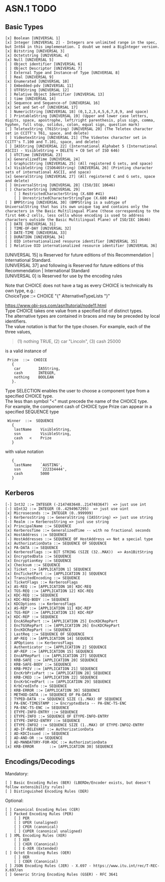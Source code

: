 ﻿# ASN.1 TODO

## Basic Types

```
[x] Boolean [UNIVERSAL 1]  
[x] Integer [UNIVERSAL 2] - Integers are unlimited range in the spec, but Int64 in this implemenation. I doubt we need a BigInteger version.  
[x] Bitstring [UNIVERSAL 3]  
[x] Octetstring [UNIVERSAL 4]  
[x] Null [UNIVERSAL 5]  
[ ] Object identifier [UNIVERSAL 6]  
[ ] Object Descriptor [UNIVERSAL 7]  
[ ] External Type and Instance-of Type [UNIVERSAL 8]  
[ ] Real [UNIVERSAL 9]  
[x] Enumerated [UNIVERSAL 10]  
[ ] Embedded-pdv [UNIVERSAL 11]  
[ ] UTF8String [UNIVERSAL 12]  
[ ] Relative Object Identifier [UNIVERSAL 13]  
[ ] time [UNIVERSAL 14]  
[x] Sequence and Sequence-of [UNIVERSAL 16]  
[x] Set and Set-of [UNIVERSAL 17]  
[ ] NumericString [UNIVERSAL 18] (0,1,2,3,4,5,6,7,8,9, and space)  
[ ] PrintableString [UNIVERSAL 19] (Upper and lower case letters, digits, space, apostrophe, left/right parenthesis, plus sign, comma, hyphen, full stop, solidus, colon, equal sign, question mark)  
[ ] TeletexString (T61String) [UNIVERSAL 20] (The Teletex character set in CCITT's T61, space, and delete)  
[ ] VideotexString [UNIVERSAL 21] (The Videotex character set in CCITT's T.100 and T.101, space, and delete)  
[ ] IA5String [UNIVERSAL 22] (International Alphabet 5 (International ASCII) - VisibleString + DELETE + C0 Set of ISO 646)  
[ ] UTCTime [UNIVERSAL 23]  
[x] GeneralizedTime [UNIVERSAL 24]  
[ ] GraphicString [UNIVERSAL 25] (All registered G sets, and space)  
[x] VisibleString (ISO646String) [UNIVERSAL 26] (Printing character sets of international ASCII, and space)  
[x] GeneralString [UNIVERSAL 27] (All registered C and G sets, space and delete)  
[ ] UniversalString [UNIVERSAL 28] (ISO/IEC 10646)
[ ] CharacterString [UNIVERSAL 29]
    [ ] RestrictedCharacterString (X.680 #41)
	[ ] UnrestrictedCharacterStringType (X.680 #44)
[ ] BMPString [UNIVERSAL 30] (BMPString is a subtype of UniversalString that has its own unique tag and contains only the characters in the Basic Multilingual Plane (those corresponding to the first 64K-2 cells, less cells whose encoding is used to address characters outside the Basic Multilingual Plane) of ISO/IEC 10646)
[ ] DATE [UNIVERSAL 31]  
[ ] TIME-OF-DAY [UNIVERSAL 32]  
[ ] DATE-TIME [UNIVERSAL 33]  
[ ] DURATION [UNIVERSAL 34]  
[ ] OID internationalized resource identifier [UNIVERSAL 35]  
[ ] Relative OID internationalized resource identifier [UNIVERSAL 36]  
```

[UNIVERSAL 15] is Reserved for future editions of this Recommendation | International Standard.  
[UNIVERSAL 37] and following is Reserved for future editions of this Recommendation | International Standard  
[UNIVERSAL 0] is Reserved for use by the encoding rules  
  
Note that CHOICE does not have a tag as every CHOICE is technically its own type, e.g.:  
ChoiceType ::= CHOICE "{" AlternativeTypeLists "}"    https://www.obj-sys.com/asn1tutorial/node11.html  Type CHOICE takes one value from a specified list of distinct types.  
The alternative types are contained in braces and may be preceded by local identifiers.  
The value notation is that for the type chosen. For example, each of the three values,  
  
> (1) nothing  TRUE,  (2) car  "Lincoln",  (3) cash  25000  

is a valid instance of

     Prize  ::=  CHOICE
       {
        car        IA5String,
        cash       INTEGER,
        nothing    BOOLEAN
       }.

Type SELECTION enables the user to choose a component type from a specified CHOICE type.  
The less than symbol "<" must precede the name of the CHOICE type.  
For example, the component cash of CHOICE type Prize can appear in a specified SEQUENCE type  

     Winner  ::=  SEQUENCE
       {
        lastName    VisibleString,
        ssn         VisibleString,
        cash   <    Prize
       }

with value notation  

       {
        lastName    `AUSTING',
        ssn         `222334444',
        cash        5000
       }## Kerberos```[-] Int32 ::= INTEGER (-2147483648..2147483647)  => just use int  [-] UInt32 ::= INTEGER (0..4294967295)  => just use uint  [x] Microseconds ::= INTEGER (0..999999)  [-] KerberosString ::= GeneralString (IA5String) => just use string  [-] Realm ::= KerberosString => just use string  [x] PrincipalName ::= SEQUENCE  [x] KerberosTime ::= GeneralizedTime -- with no fractional seconds  [x] HostAddress ::= SEQUENCE  [-] HostAddresses ::= SEQUENCE OF HostAddress => Not a special type[x] AuthorizationData ::= SEQUENCE OF SEQUENCE  [x] PA-DATA ::= SEQUENCE  [x] KerberosFlags ::= BIT STRING (SIZE (32..MAX))  => Asn1BitString[x] EncryptedData ::= SEQUENCE  [x] EncryptionKey ::= SEQUENCE  [x] Checksum ::= SEQUENCE  [x] Ticket ::= [APPLICATION 1] SEQUENCE  [x] EncTicketPart ::= [APPLICATION 3] SEQUENCE  [x] TransitedEncoding ::= SEQUENCE  [x] TicketFlags ::= KerberosFlags  [x] AS-REQ ::= [APPLICATION 10] KDC-REQ  [x] TGS-REQ ::= [APPLICATION 12] KDC-REQ  [x] KDC-REQ ::= SEQUENCE  [x] KDC-REQ-BODY ::= SEQUENCE  [x] KDCOptions ::= KerberosFlags  [x] AS-REP ::= [APPLICATION 11] KDC-REP  [x] TGS-REP ::= [APPLICATION 13] KDC-REP  [x] KDC-REP ::= SEQUENCE  [ ] EncASRepPart ::= [APPLICATION 25] EncKDCRepPart  [ ] EncTGSRepPart ::= [APPLICATION 26] EncKDCRepPart  [ ] EncKDCRepPart ::= SEQUENCE  [ ] LastReq ::= SEQUENCE OF SEQUENCE  [ ] AP-REQ ::= [APPLICATION 14] SEQUENCE  [ ] APOptions ::= KerberosFlags  [ ] Authenticator ::= [APPLICATION 2] SEQUENCE  [ ] AP-REP ::= [APPLICATION 15] SEQUENCE  [ ] EncAPRepPart ::= [APPLICATION 27] SEQUENCE  [ ] KRB-SAFE ::= [APPLICATION 20] SEQUENCE  [ ] KRB-SAFE-BODY ::= SEQUENCE  [ ] KRB-PRIV ::= [APPLICATION 21] SEQUENCE  [ ] EncKrbPrivPart ::= [APPLICATION 28] SEQUENCE  [ ] KRB-CRED ::= [APPLICATION 22] SEQUENCE  [ ] EncKrbCredPart ::= [APPLICATION 29] SEQUENCE  [ ] KrbCredInfo ::= SEQUENCE  [ ] KRB-ERROR ::= [APPLICATION 30] SEQUENCE  [ ] METHOD-DATA ::= SEQUENCE OF PA-DATA  [ ] TYPED-DATA ::= SEQUENCE SIZE (1..MAX) OF SEQUENCE  [ ] PA-ENC-TIMESTAMP ::= EncryptedData -- PA-ENC-TS-ENC  [ ] PA-ENC-TS-ENC := SEQUENCE  [ ] ETYPE-INFO-ENTRY ::= SEQUENCE  [ ] ETYPE-INFO ::= SEQUENCE OF ETYPE-INFO-ENTRY  [ ] ETYPE-INFO2-ENTRY ::= SEQUENCE  [ ] ETYPE-INFO2 ::= SEQUENCE SIZE (1..MAX) OF ETYPE-INFO2-ENTRY  [ ] AD-IF-RELEVANT ::= AuthorizationData  [ ] AD-KDCIssued ::= SEQUENCE  [ ] AD-AND-OR ::= SEQUENCE  [ ] AD-MANDATORY-FOR-KDC ::= AuthorizationData  [x] KRB-ERROR       ::= [APPLICATION 30] SEQUENCE  ```
## Encodings/Decodings

Mandatory:  
```
[ ] Basic Encoding Rules (BER) (LBERDe/Encoder exists, but doesn't follow extensibility rules)  
[ ] Distinguished Encoding Rules (DER)  
```
  
Optional:  
```
[ ] Canonical Encoding Rules (CER)  
[ ] Packed Encoding Rules (PER)  
	[ ] PER  
	[ ] UPER (unaligned)  
	[ ] CPER (canonical)  
	[ ] CUPER (canonical unaligned)  
[ ] XML Encoding Rules (XER)  
	[ ] XER  
	[ ] CXER (Canonical)  
	[ ] E-XER (Extended)  
[ ] Octet Encoding Rules (OER)  
	[ ] OER  
	[ ] COER (Canonical)  
[ ] JSON Encoding Rules (JER) - X.697 - https://www.itu.int/rec/T-REC-X.697/en  
[ ] Generic String Encoding Rules (GSER) - RFC 3641  
```